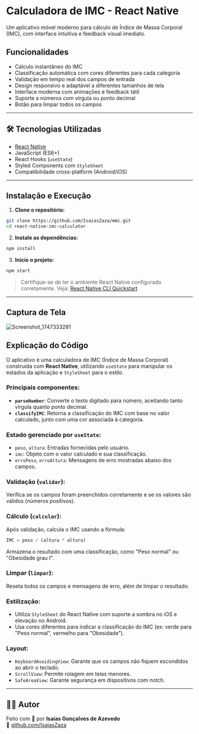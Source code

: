 #  Calculadora de IMC - React Native


Um aplicativo móvel moderno para cálculo de Índice de Massa Corporal (IMC), com interface intuitiva e feedback visual imediato.

##  Funcionalidades

- Cálculo instantâneo do IMC
- Classificação automática com cores diferentes para cada categoria
- Validação em tempo real dos campos de entrada
- Design responsivo e adaptável a diferentes tamanhos de tela
- Interface moderna com animações e feedback tátil
- Suporte a números com vírgula ou ponto decimal
- Botão para limpar todos os campos

---

## 🛠 Tecnologias Utilizadas

- [React Native](https://reactnative.dev/)
- JavaScript (ES6+)
- React Hooks (`useState`)
- Styled Components com `StyleSheet`
- Compatibilidade cross-platform (Android/iOS)

---

##  Instalação e Execução

1. **Clone o repositório:**

```bash
git clone https://github.com/IsaiasZaza/mmc.git
cd react-native-imc-calculator
```

2. **Instale as dependências:**

```bash
npm install
```

3. **Inicie o projeto:**

```bash
npm start
```

> Certifique-se de ter o ambiente React Native configurado corretamente. Veja: [React Native CLI Quickstart](https://reactnative.dev/docs/environment-setup)

---

##  Captura de Tela

![Screenshot_1747333281](https://github.com/user-attachments/assets/aaa712f6-edc4-440c-ae80-507986b62da5)


##  Explicação do Código

O aplicativo é uma calculadora de IMC (Índice de Massa Corporal) construída com **React Native**, utilizando `useState` para manipular os estados da aplicação e `StyleSheet` para o estilo.

### Principais componentes:

- **`parseNumber`**: Converte o texto digitado para número, aceitando tanto vírgula quanto ponto decimal.
- **`classifyIMC`**: Retorna a classificação do IMC com base no valor calculado, junto com uma cor associada à categoria.

### Estado gerenciado por `useState`:

- `peso`, `altura`: Entradas fornecidas pelo usuário.
- `imc`: Objeto com o valor calculado e sua classificação.
- `erroPeso`, `erroAltura`: Mensagens de erro mostradas abaixo dos campos.

### Validação (`validar`):

Verifica se os campos foram preenchidos corretamente e se os valores são válidos (números positivos).

### Cálculo (`calcular`):

Após validação, calcula o IMC usando a fórmula:

```js
IMC = peso / (altura * altura)
```

Armazena o resultado com uma classificação, como "Peso normal" ou "Obesidade grau I".

### Limpar (`limpar`):

Reseta todos os campos e mensagens de erro, além de limpar o resultado.

### Estilização:

- Utiliza `StyleSheet` do React Native com suporte a sombra no iOS e elevação no Android.
- Usa cores diferentes para indicar a classificação do IMC (ex: verde para "Peso normal", vermelho para "Obesidade").

### Layout:

- `KeyboardAvoidingView`: Garante que os campos não fiquem escondidos ao abrir o teclado.
- `ScrollView`: Permite rolagem em telas menores.
- `SafeAreaView`: Garante segurança em dispositivos com notch.

---

## 🙋‍♂️ Autor

Feito com 💙 por **Isaías Gonçalves de Azevedo**  
🔗 [github.com/IsaiasZaza](https://github.com/IsaiasZaza)
